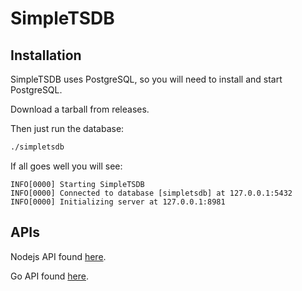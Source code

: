# SimpleTSDB

## Installation

SimpleTSDB uses PostgreSQL, so you will need to install and start PostgreSQL.

Download a tarball from releases.

Then just run the database:

```bash
./simpletsdb
```

If all goes well you will see:

```
INFO[0000] Starting SimpleTSDB
INFO[0000] Connected to database [simpletsdb] at 127.0.0.1:5432
INFO[0000] Initializing server at 127.0.0.1:8981
```

## APIs

Nodejs API found [here](https://github.com/a1c9lll/node-simpletsdb).

Go API found [here](https://github.com/a1c9lll/go-simpletsdb).